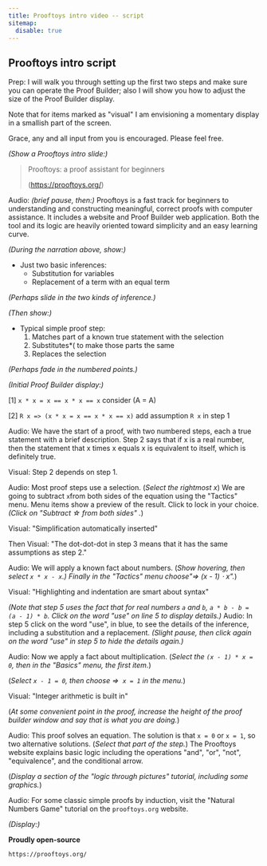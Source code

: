 ```yaml
---
title: Prooftoys intro video -- script
sitemap:
  disable: true
---
```

## Prooftoys intro script

Prep: I will walk you through setting up the first two steps and make sure you can operate the Proof Builder; also I will show you how to adjust the size of the Proof Builder display.

Note that for items marked as "visual" I am envisioning a momentary display in a smallish part of the screen.

Grace, any and all input from you is encouraged. Please feel free.

*(Show a Prooftoys intro slide:)*

> Prooftoys: a proof assistant for beginners
>
>  (https://prooftoys.org/)

Audio: *(brief pause, then:)* Prooftoys is a fast track for beginners to understanding and constructing meaningful, correct proofs with computer assistance. It includes a website and Proof Builder web application. Both the tool and its logic are heavily oriented toward simplicity and an easy learning curve.

*(During the narration above, show:)*

- Just two basic inferences: 
  - Substitution for variables
  - Replacement of a term with an equal term

*(Perhaps slide in the two kinds of inference.)*

*(Then show:)*

- Typical simple proof step:
  1. Matches part of a known true statement with the selection
  1. Substitutes*( to make those parts the same
  1. Replaces the selection

*(Perhaps fade in the numbered points.)*

*(Initial Proof Builder display:)*

[1] `x * x = x == x * x == x` consider (A = A)

[2] `R x => (x * x = x == x * x == x)` add assumption `R x` in step 1

Audio: We have the start of a proof, with two numbered steps, each a true statement with a brief description. Step 2 says that if x is a real number, then the statement that x times x equals x is equivalent to itself, which is definitely true. 

Visual: Step 2 depends on step 1.

Audio: Most proof steps use a selection. (*Select the rightmost x*) We are going to subtract `x`from both sides of the equation using the "Tactics" menu. Menu items show a preview of the result. Click to lock in your choice.*(Click on "Subtract &star; from both sides" .*)

Visual: "Simplification automatically inserted"

Then Visual: "The dot-dot-dot in step 3 means that it has the same assumptions as step 2."

Audio: We will apply a known fact about numbers. (*Show hovering, then select `x * x - x`.) Finally in the "Tactics" menu choose"&rArr; (x - 1) &sdot; x".*)

Visual: "Highlighting and indentation are smart about syntax"

*(Note that step 5 uses the fact that for real numbers `a` and `b`, `a * b - b = (a - 1) * b`. Click on the word "use" on line 5 to display details.)* Audio: In step 5 click on the word "use", in blue, to see the details of the inference, including a substitution and a replacement. *(Slight pause, then click again on the word "use" in step 5 to hide the details again.)*

Audio: Now we apply a fact about multiplication. (*Select the `(x - 1) * x = 0`, then in the "Basics" menu, the first item.*)

(*Select `x - 1 = 0`, then choose &rArr;  `x = 1` in the menu.*)

Visual: "Integer arithmetic is built in"

(*At some convenient point in the proof, increase the height of the proof builder window and say that is what you are doing.*)

Audio: This proof solves an equation. The solution is that `x = 0` or `x = 1`, so two alternative solutions.  (*Select that part of the step.*) The Prooftoys website explains basic logic including the operations "and", "or", "not", "equivalence", and the conditional arrow.

(*Display a section of the "logic through pictures" tutorial, including some graphics.*)

Audio: For some classic simple proofs by induction, visit the "Natural Numbers Game" tutorial on the `prooftoys.org` website.

*(Display:)*

**Proudly open-source**

`https://prooftoys.org/`

